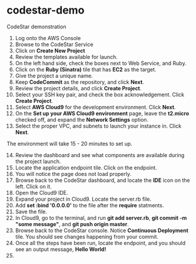 # codestar-demo
CodeStar demonstration
1. Log onto the AWS Console
2. Browse to the CodeStar Service
3. Click on **Create New Project**
4. Review the templates available for launch.
5. On the left hand side, check the boxes next to Web Service, and Ruby.
6. Click on the **Ruby (Sinatra)** tile that has **EC2** as the target.
7. Give the project a unique name.
8. Keep **CodeCommit** as the repository, and click **Next**.
9. Review the project details, and click **Create Project**.
10. Select your SSH key pair, and check the box acknowledgement.  Click **Create Project**.
11. Select **AWS Cloud9** for the development environment.  Click **Next**.
12. On the **Set up your AWS Cloud9 environment** page, leave the **t2.micro** checked off, and expand the **Network Settings** option.
13. Select the proper VPC, and subnets to launch your instance in.  Click **Next**.


The environment will take 15 - 20 minutes to set up.

14. Review the dashboard and see what components are available during the project launch.
15. Locate the application endpoint tile.  Click on the endpoint.
16. You will notice the page does not load properly.
17. Browse back to the CodeStar dashboard, and locate the **IDE** icon on the left.  Click on it.
18. Open the Cloud9 IDE.
19. Expand your project in Cloud9.  Locate the server.rb file.
20. Add **set :bind '0.0.0.0'** to the file after the **require** statments.
21. Save the file.
22. In Cloud9, go to the terminal, and run **git add server.rb**, **git commit -m "some message"**, and **git push origin master**.
23. Browse back to the CodeStar console.  Notice **Continuous Deployment** tile.  You should see changes happening from your commit.
24. Once all the steps have been run, locate the endpoint, and you should see an output message, **Hello World!**
25. 
